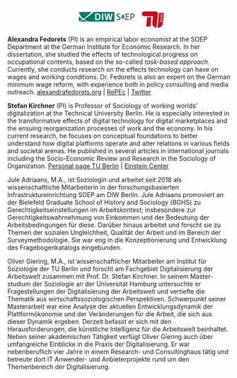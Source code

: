 
<p align="center"><img src="../Logo_DIW-SOEP_Farbe_Web.svg.582787.gif" width=150/> <img src="../tu-berlin-logo.svg" width=50/></p>

**Alexandra Fedorets** (PI) is an empirical labor economist at the SOEP Department at the German Institute for Economic Research. In her dissertation, she studied the effects of technological progress on occupational contents, based on the so-called *task-based approach*. Currently, she conducts research on the effects technology can have on wages and working conditions. Dr. Fedorets is also an expert on the German minimum wage reform, with experience both in policy consulting and media outreach. [alexandrafedorets.org](https://alexandrafedorets.org/) | [RePEc](https://ideas.repec.org/f/pfe457.html) | [Twitter](https://twitter.com/_a_fedorets_?lang=de)

**Stefan Kirchner** (PI) is Professor of Sociology of working worlds’ digitalization at the Technical University Berlin. He is especially interested in the transformative effects of digital technology for digital marketplaces and the ensuing reorganization processes of work and the economy. In his current research, he focuses on conceptual foundations to better understand how digital platforms operate and alter relations in various fields and societal arenas. He published in several articles in international journals including the Socio-Economic Review and Research in the Sociology of Organization. [Personal page TU Berlin](https://www.da.tu-berlin.de/v_menue/mitarbeiterinnen/prof_dr_stefan_kirchner/) | [Einstein Center](https://web2.ecdf.tu-berlin.de/ueber-uns/professorinnen/prof-dr-stefan-kirchner/)

Jule Adriaans, M.A., ist Soziologin und arbeitet seit 2018 als wissenschaftliche Mitarbeiterin in der forschungsbasierten Infrastruktureinrichtung SOEP am DIW Berlin. Jule Adriaans promoviert an der Bielefeld Graduate School of History and Sociology (BGHS) zu Gerechtigkeitseinstellungen im Arbeitskontext; insbesondere zur Gerechtigkeitswahrnehmung von Einkommen und der Bedeutung der Arbeitsbedingungen für diese. Darüber hinaus arbeitet und forscht sie zu Themen der sozialen Ungleichheit, Qualität der Arbeit und im Bereich der Surveymethodologie. Sie war eng in die Konzeptionierung und Entwicklung des Fragebogenkatalogs eingebunden. 

Oliver Giering, M.A., ist wissenschaftlicher Mitarbeiter am Institut für Soziologie der TU Berlin und forscht am Fachgebiet Digitalisierung der Arbeitswelt zusammen mit Prof. Dr. Stefan Kirchner. In seinem Master-studium der Soziologie an der Universität Hamburg untersuchte er Fragestellungen der Digitalisierung der Arbeitswelt und vertiefte die Thematik aus wirtschaftssoziologischen Perspektiven. Schwerpunkt seiner Masterarbeit war eine Analyse der aktuellen Entwicklungsdynamik der Plattformökonomie und der Veränderungen für die Arbeit, die sich aus dieser Dynamik ergeben. Derzeit befasst er sich mit den Herausforderungen, die künstliche Intelligenz für die Arbeitswelt beinhaltet. Neben seiner akademischen Tätigkeit verfügt Oliver Giering auch über umfangreiche Einblicke in die Praxis der Digitalisierung. Er war nebenberuflich vier Jahre in einem Research- und Consultinghaus tätig und betreute dort IT Anwender- und Anbieterprojekte rund um den Themenbereich der Digitalisierung. 
